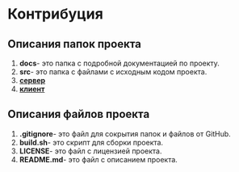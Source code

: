 # Контрибуция

## Описания папок проекта

1. **docs**- это папка с подробной документацией по проекту.
2. **src**- это папка с файлами с исходным кодом проекта.
3. [**сервер**](./server.md)
4. [**клиент**](./client.md)

## Описания файлов проекта

1. **.gitignore**- это файл для сокрытия папок и файлов от GitHub.
2. **build.sh**- это скрипт для сборки проекта.
3. **LICENSE**- это файл с лицензией проекта.
4. **README.md**- это файл с описанием проекта.